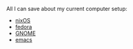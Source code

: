 All I can save about my current computer setup:

- [nixOS](https://nixos.org/)
- [fedora](https://getfedora.org/)
- [GNOME](https://www.gnome.org/)
- [emacs](https://www.gnu.org/software/emacs/)
